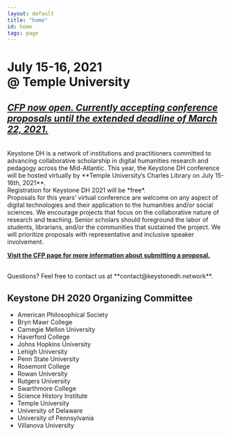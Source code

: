 ```yaml
---
layout: default
title: "home"
id: home
tags: page
---
```


# July 15-16, 2021<br/>@ Temple University

## [***CFP now open. Currently accepting conference proposals until the extended deadline of March 22, 2021.***](/2021/cfp)

<br/>
Keystone DH is a network of institutions and practitioners committed to advancing collaborative scholarship in digital humanities research and pedagogy across the Mid-Atlantic. This year, the Keystone DH conference will be hosted virtually by **Temple University’s Charles Library on July 15-16th, 2021**.

<br/>
Registration for Keystone DH 2021 will be *free*.

<br/>
Proposals for this years’ virtual conference are welcome on any aspect of digital technologies and their application to the humanities and/or social sciences. We encourage projects that focus on the collaborative nature of research and teaching. Senior scholars should foreground the labor of students, librarians, and/or the communities that sustained the project. We will prioritize proposals with representative and inclusive speaker involvement.

**[Visit the CFP page for more information about submitting a proposal.](/2021/cfp)**

<br/>
Questions? Feel free to contact us at **contact@keystonedh.network**. 

<br/>

## Keystone DH 2020 Organizing Committee

- American Philosophical Society
- Bryn Mawr College
- Carnegie Mellon University
- Haverford College
- Johns Hopkins University
- Lehigh University
- Penn State University
- Rosemont College
- Rowan University
- Rutgers University
- Swarthmore College
- Science History Institute 
- Temple University
- University of Delaware
- University of Pennsylvania
- Villanova University

